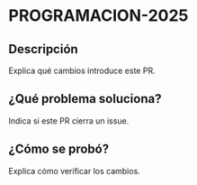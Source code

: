 # PROGRAMACION-2025
## Descripción
Explica qué cambios introduce este PR.

## ¿Qué problema soluciona?
Indica si este PR cierra un issue.

## ¿Cómo se probó?
Explica cómo verificar los cambios.
